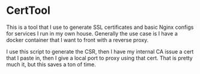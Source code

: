 # CertTool

This is a tool that I use to generate SSL certificates and basic Nginx configs for services I run in my own house. Generally the use case is I have a docker container that I want to front with a reverse proxy.

I use this script to generate the CSR, then I have my internal CA issue a cert that I paste in, then I give a local port to proxy using that cert. That is pretty much it, but this saves a ton of time.
